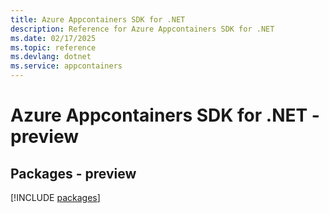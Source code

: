 ```yaml
---
title: Azure Appcontainers SDK for .NET
description: Reference for Azure Appcontainers SDK for .NET
ms.date: 02/17/2025
ms.topic: reference
ms.devlang: dotnet
ms.service: appcontainers
---
```

# Azure Appcontainers SDK for .NET - preview
## Packages - preview
[!INCLUDE [packages](appcontainers-index.md)]